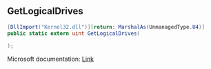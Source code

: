 ## GetLogicalDrives

```csharp
[DllImport("Kernel32.dll")][return: MarshalAs(UnmanagedType.U4)]
public static extern uint GetLogicalDrives(
   
);
```

Microsoft documentation: [Link](https://docs.microsoft.com/en-us/windows/win32/api/fileapi/nf-fileapi-getlogicaldrives)
